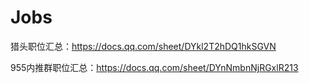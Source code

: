 # Jobs

猎头职位汇总：https://docs.qq.com/sheet/DYkl2T2hDQ1hkSGVN

955内推群职位汇总：https://docs.qq.com/sheet/DYnNmbnNjRGxlR213
